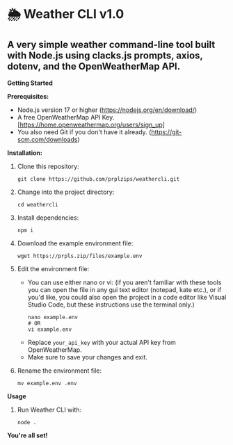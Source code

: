 # 🌦️ Weather CLI v1.0

## A very simple weather command-line tool built with Node.js using clacks.js prompts, axios, dotenv, and the OpenWeatherMap API.

**Getting Started**

**Prerequisites:**

* Node.js version 17 or higher (https://nodejs.org/en/download/)
* A free OpenWeatherMap API Key. [https://home.openweathermap.org/users/sign_up]
* You also need Git if you don't have it already. (https://git-scm.com/downloads)

**Installation:**
1. Clone this repository:
   ```
   git clone https://github.com/prplzips/weathercli.git
   ```

2. Change into the project directory:
   ```
   cd weathercli
   ```

3. Install dependencies:
   ```
   npm i 
   ```

4. Download the example environment file:
   ```
   wget https://prpls.zip/files/example.env
   ```

5. Edit the environment file:
   * You can use either nano or vi: (if you aren't familiar with these tools you can open the file in any gui text editor (notepad, kate etc.), or if you'd like, you could also open the project in a code editor like Visual Studio Code, but these instructions use the terminal only.)
     ```
     nano example.env 
     # OR
     vi example.env
     ```
   * Replace `your_api_key` with your actual API key from OpenWeatherMap.
   * Make sure to save your changes and exit.

6. Rename the environment file:
   ```
   mv example.env .env
   ```

**Usage**

1. Run Weather CLI with:
   ```
   node .
   ```

**You're all set!**

